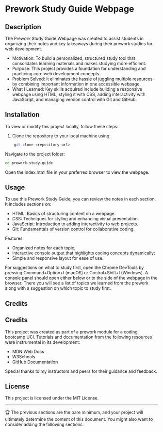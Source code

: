 # Prework Study Guide Webpage

## Description

<!-- Provide a short description explaining the what, why, and how of your project. Use the following questions as a guide:

- What was your motivation?
- Why did you build this project? (Note: the answer is not "Because it was a homework assignment.")
- What problem does it solve?
- What did you learn? -->

The Prework Study Guide Webpage was created to assist students in organizing their notes and key takeaways during their prework studies for web development.

- Motivation: To build a personalized, structured study tool that consolidates learning materials and makes studying more efficient.
- Purpose: This project provides a foundation for understanding and practicing core web development concepts.
- Problem Solved: It eliminates the hassle of juggling multiple resources by combining important information in one accessible webpage.
- What I Learned: Key skills acquired include building a responsive webpage using HTML, styling it with CSS, adding interactivity with JavaScript, and managing version control with Git and GitHub.

<!-- ## Table of Contents (Optional)

If your README is long, add a table of contents to make it easy for users to find what they need.

- [Installation](#installation)
- [Usage](#usage)
- [Credits](#credits)
- [License](#license) -->

## Installation

<!-- What are the steps required to install your project? Provide a step-by-step description of how to get the development environment running. -->

To view or modify this project locally, follow these steps:

1. Clone the repository to your local machine using:
```bash
    git clone <repository-url>
```

Navigate to the project folder:
```bash
cd prework-study-guide
```

Open the index.html file in your preferred browser to view the webpage.

## Usage

<!-- Provide instructions and examples for use. Include screenshots as needed.

To add a screenshot, create an `assets/images` folder in your repository and upload your screenshot to it. Then, using the relative file path, add it to your README using the following syntax:

![alt text](assets/images/screenshot.png) -->

To use this Prework Study Guide, you can review the notes in each section. It includes sections on:

- HTML: Basics of structuring content on a webpage.
- CSS: Techniques for styling and enhancing visual presentation.
- JavaScript: Introduction to adding interactivity to web projects.
- Git: Fundamentals of version control for collaborative coding.

Features:
- Organized notes for each topic;
- Interactive console output that highlights coding concepts dynamically;
- Simple and responsive layout for ease of use.

 For suggestions on what to study first, open the Chrome DevTools by pressing Command+Option+I (macOS) or Control+Shift+I (Windows). A console panel should open either below or to the side of the webpage in the browser. There you will see a list of topics we learned from the prework along with a suggestion on which topic to study first.

## Credits

## Credits

<!-- List your collaborators, if any, with links to their GitHub profiles.

If you used any third-party assets that require attribution, list the creators with links to their primary web presence in this section.

If you followed tutorials, include links to those here as well. -->

This project was created as part of a prework module for a coding bootcamp UCI. Tutorials and documentation from the following resources were instrumental in its development:

- MDN Web Docs
- W3Schools
- GitHub Documentation

Special thanks to my instructors and peers for their guidance and feedback.

## License

This project is licensed under the MIT License.

<!-- The last section of a high-quality README file is the license. This lets other developers know what they can and cannot do with your project. If you need help choosing a license, refer to [https://choosealicense.com/](https://choosealicense.com/). -->

---

🏆 The previous sections are the bare minimum, and your project will ultimately determine the content of this document. You might also want to consider adding the following sections.

<!-- ## Badges -->

<!-- ![badmath](https://img.shields.io/github/languages/top/nielsenjared/badmath)

Badges aren't necessary, but they demonstrate street cred. Badges let other developers know that you know what you're doing. Check out the badges hosted by [shields.io](https://shields.io/). You may not understand what they all represent now, but you will in time. -->

<!-- ## Features

If your project has a lot of features, list them here. -->

<!-- ## How to Contribute

If you created an application or package and would like other developers to contribute to it, you can include guidelines for how to do so. The [Contributor Covenant](https://www.contributor-covenant.org/) is an industry standard, but you can always write your own if you'd prefer.

## Tests

Go the extra mile and write tests for your application. Then provide examples on how to run them here. -->